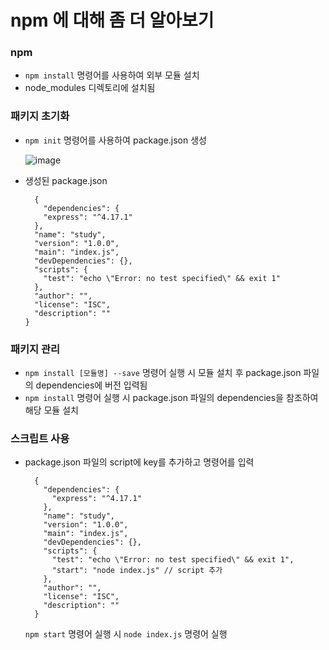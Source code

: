 # npm 에 대해 좀 더 알아보기

### npm
- <code>npm install</code> 명령어를 사용하여 외부 모듈 설치 
- node_modules 디렉토리에 설치됨

### 패키지 초기화
- <code>npm init</code> 명령어를 사용하여 package.json 생성  

  ![image](https://user-images.githubusercontent.com/92710241/139801861-d7d0317c-5119-46c1-9c3e-d9ea996eaba1.png)
- 생성된 package.json
   
  ```
    {
      "dependencies": {
      "express": "^4.17.1"
    },
    "name": "study",
    "version": "1.0.0",
    "main": "index.js",
    "devDependencies": {},
    "scripts": {
      "test": "echo \"Error: no test specified\" && exit 1"
    },
    "author": "",
    "license": "ISC",
    "description": ""
  }
  ```

### 패키지 관리
- <code>npm install [모듈명] --save</code> 명령어 실행 시 모듈 설치 후 package.json 파일의 dependencies에 버전 입력됨
- <code>npm install</code> 명령어 실행 시 package.json 파일의 dependencies을 참조하여 해당 모듈 설치

### 스크립트 사용
- package.json 파일의 script에 key를 추가하고 명령어를 입력
  ```
    {
      "dependencies": {
        "express": "^4.17.1"
      },
      "name": "study",
      "version": "1.0.0",
      "main": "index.js",
      "devDependencies": {},
      "scripts": {
        "test": "echo \"Error: no test specified\" && exit 1",
        "start": "node index.js" // script 추가
      },
      "author": "",
      "license": "ISC",
      "description": ""
    }
  ```
  <code>npm start</code> 명령어 실행 시 <code>node index.js</code> 명령어 실행
